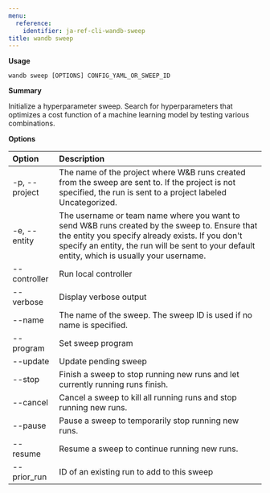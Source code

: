```yaml
---
menu:
  reference:
    identifier: ja-ref-cli-wandb-sweep
title: wandb sweep
---
```


**Usage**

`wandb sweep [OPTIONS] CONFIG_YAML_OR_SWEEP_ID`

**Summary**

Initialize a hyperparameter sweep. Search for hyperparameters that optimizes
a cost function of a machine learning model by testing various combinations.


**Options**

| **Option** | **Description** |
| :--- | :--- |
| -p, --project | The name of the project where W&B runs created from   the sweep are sent to. If the project is not specified, the run is sent to a project labeled   Uncategorized. |
| -e, --entity | The username or team name where you want to send W&B   runs created by the sweep to. Ensure that the entity you specify already exists. If you don't specify an   entity, the run will be sent to your default entity, which is usually your username. |
| --controller | Run local controller |
| --verbose | Display verbose output |
| --name | The name of the sweep. The sweep ID is used if no name   is specified. |
| --program | Set sweep program |
| --update | Update pending sweep |
| --stop | Finish a sweep to stop running new runs and let   currently running runs finish. |
| --cancel | Cancel a sweep to kill all running runs and stop   running new runs. |
| --pause | Pause a sweep to temporarily stop running new runs. |
| --resume | Resume a sweep to continue running new runs. |
| --prior_run | ID of an existing run to add to this sweep |